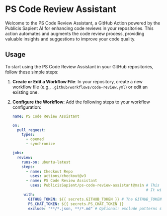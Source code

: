 # PS Code Review Assistant

Welcome to the PS Code Review Assistant, a GitHub Action powered by the Publicis Sapient AI for enhancing code reviews in your repositories. This action automates and augments the code review process, providing valuable insights and suggestions to improve your code quality.

## Usage

To start using the PS Code Review Assistant in your GitHub repositories, follow these simple steps:

1. **Create or Edit a Workflow File**: In your repository, create a new workflow file (e.g., `.github/workflows/code-review.yml`) or edit an existing one.

2. **Configure the Workflow**: Add the following steps to your workflow configuration:

   ```yaml
   name: PS Code Review Assistant

   on:
     pull_request:
       types:
         - opened
         - synchronize

   jobs:
     review:
       runs-on: ubuntu-latest
       steps:
         - name: Checkout Repo
           uses: actions/checkout@v3
         - name: PS Code Review Assistant
           uses: PublicisSapient/ps-code-review-assistant@main # This action is currently hosted in a personal repository.
                                                               # It will be migrated to the official PS organization repository in the future.
        with:
          GITHUB_TOKEN: ${{ secrets.GITHUB_TOKEN }} # The GITHUB_TOKEN is there by default so you just need to keep it like it is and not necessarily need to add it as secret as it will throw an error. [More Details](https://docs.github.com/en/actions/security-guides/automatic-token-authentication#about-the-github_token-secret)
          PS_CHAT_TOKEN: ${{ secrets.PS_CHAT_TOKEN }}
          exclude: "**/*.json, **/*.md" # Optional: exclude patterns separated by commas
